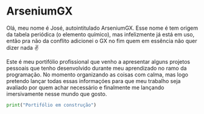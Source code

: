 # ArseniumGX

   Olá, meu nome é José, autointitulado ArseniumGX. Esse nome é tem origem da tabela periódica (o elemento químico), mas infelizmente já está em uso, então pra não da conflito adicionei o GX no fim quem em essência não quer dizer nada :v:

  Este é meu portifólio profissional que venho a apresentar alguns projetos pessoais que tenho desenvolvido durante meu aprendizado no ramo da programação. No momento organizando as coisas com calma, mas logo pretendo lançar todas essas informaçóes para que meu trabalho seja avaliado por quem achar necessário e finalmente me lançando imersivamente nesse mundo que gosto.

```py
print("Portifólio em construção")
```


<!---
ArseniumGX/ArseniumGX is a ✨ special ✨ repository because its `README.md` (this file) appears on your GitHub profile.
You can click the Preview link to take a look at your changes.
--->

